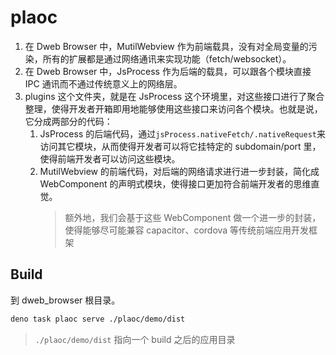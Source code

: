 # plaoc

1. 在 Dweb Browser 中，MutilWebview 作为前端载具，没有对全局变量的污染，所有的扩展都是通过网络通讯来实现功能（fetch/websocket）。
2. 在 Dweb Browser 中，JsProcess 作为后端的载具，可以跟各个模块直接 IPC 通讯而不通过传统意义上的网络层。
3. plugins 这个文件夹，就是在 JsProcess 这个环境里，对这些接口进行了聚合整理，使得开发者开箱即用地能够使用这些接口来访问各个模块。也就是说，它分成两部分的代码：
   1. JsProcess 的后端代码，通过`jsProcess.nativeFetch/.nativeRequest`来访问其它模块，从而使得开发者可以将它挂特定的 subdomain/port 里，使得前端开发者可以访问这些模块。
   2. MutilWebview 的前端代码，对后端的网络请求进行进一步封装，简化成 WebComponent 的声明式模块，使得接口更加符合前端开发者的思维直觉。
      > 额外地，我们会基于这些 WebComponent 做一个进一步的封装，使得能够尽可能兼容 capacitor、cordova 等传统前端应用开发框架


## Build

到 dweb_browser 根目录。

```bash
deno task plaoc serve ./plaoc/demo/dist
```

> `./plaoc/demo/dist` 指向一个 build 之后的应用目录
